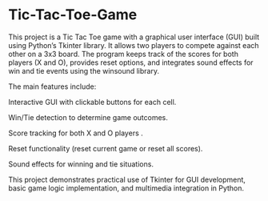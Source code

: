# Tic-Tac-Toe-Game

This project is a Tic Tac Toe game with a graphical user interface (GUI) built using Python’s Tkinter library. It allows two players to compete against each other on a 3x3 board. The program keeps track of the scores for both players (X and O), provides reset options, and integrates sound effects for win and tie events using the winsound library.

The main features include:

Interactive GUI with clickable buttons for each cell.

Win/Tie detection to determine game outcomes.

Score tracking for both X and O players .

Reset functionality (reset current game or reset all scores).

Sound effects for winning and tie situations.

This project demonstrates practical use of Tkinter for GUI development, basic game logic implementation, and multimedia integration in Python.
